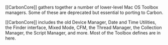 

[[CarbonCore]] gathers together a number of lower-level Mac OS Toolbox managers. Some of these are deprecated but essential to porting to Carbon.

[[CarbonCore]] includes the old Device Manager, Date and Time Utilities, the Finder interface, Mixed Mode, CFM, the Thread Manager, the Collection Manager, the Script Manager, and more. Most of the Toolbox defines are in here.